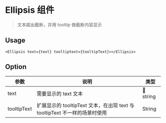 # Ellipsis 组件

> 文本超出截断，并用 tooltip 做截断内容显示

## Usage

```
<Ellipsis text={text} tooltiptext={tooltipText}></Ellipsis>

```

## Option

| 参数        | 说明                                                                       | 类型    |
| ----------- | -------------------------------------------------------------------------- | ------- |
| text        | 需要显示的 text 文本                                                       |  string | 必填 |
| tooltipText | 扩展显示的 tooltipText 文本，在出现 text 与 tooltipText 不一样的场景时使用 | String  |
